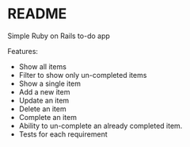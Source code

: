# README

Simple Ruby on Rails to-do app

Features:

* Show all items
* Filter to show only un-completed items
* Show a single item
* Add a new item
* Update an item
* Delete an item
* Complete an item
* Ability to un-complete an already completed item.
* Tests for each requirement
